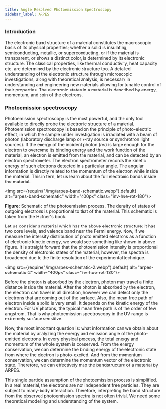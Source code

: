```yaml
---
title: Angle Resolved Photoemission Spectroscopy
sidebar_label: ARPES
---
```


### Introduction
The electronic band structure of a material constitutes the macroscopic basis of
its physical properties; whether a solid is insulating, semiconducting,
metallic, or superconducting, or if the material is transparent, or shows a
distinct color, is determined by its electronic structure. The classical
properties, like thermal conductivity, heat capacity etc. are determined by the
electronic structure too. A detailed understanding of the electronic structure
through microscopic investigations, along with theoretical analysis, is
necessary in understanding and engineering new materials allowing for tunable
control of their properties. The electronic states in a material is described by
energy, momentum, and spin of the electrons.

### Photoemission spectroscopy
Photoemission spectroscopy is the most powerful, and the only tool available to
directly probe the electronic structure of a material. Photoemission
spectroscopy is based on the principle of photo-electric effect, in which the
sample under investigation is irradiated with a beam of photon (laboratory
discharge lamp or x-ray source or synchrotron light sources). If the energy of
the incident photon $(h\nu)$ is large enough for the electron to overcome its
binding energy and the work function of the material, an electron is emitted
from the material, and can be detected by an electron spectrometer. The electron
spectrometer records the kinetic energy of such electrons detected in a
particular angle. The angular information is directly related to the momentum of
the electron while inside the material. This in tern, let us learn about the
full electronic bands inside the material.

<img src={require("/img/arpes-band-schematic.webp").default} alt="arpes-band-schematic" width="400px" class="inv-hue-rot-180"/>

<div class="fig-caption">
<b>Figure:</b> Schematic of the photoemission process. The density of states of
outgoing electrons is proportional to that of the material. This schematic is
taken from the Hufner's book.
</div>

Let us consider a material which has the above electronic structure: it has two
core levels, and valence band near the Fermi energy. Now, if we measure the
intensity distribution of photo emitted electrons as a function of electronic
kinetic energy, we would see something like shown in above figure. It is
straight forward that the photoemission intensity is proportional the density of
electronic states of the material, however, the spectra is broadened due to the
finite resolution of the experimental technique.

<img src={require("/img/arpes-schematic-2.webp").default} alt="arpes-schematic-2" width="400px" class="inv-hue-rot-180"/>

Before the photon is absorbed by the electron, photon may travel a finite
distance inside the material. After the photon is absorbed by the electron, the
electron can travel in all direction, however we can detect only the electrons
that are coming out of the surface. Also, the mean free path of electron inside
a solid is very small. It depends on the kinetic energy of the electron. For UV
photons, the typical mean free path is of the order of few angstrom. That is why
photoemission spectroscopy in the UV range is extremely surface sensitive.

Now, the most important question is: what information can we obtain about the
material by analyzing the energy and emission angle of the photo-emitted
electrons. In every physical process, the total energy and momentum of the whole
system is conserved. From the energy conservation, we can determine the binding
energy of the electronic state from where the electron is photo-excited. And
from the momentum conservation, we can determine the momentum vector of the
electronic state. Therefore, we can effectively map the bandstructure of a
material by ARPES.

This single particle assumption of the photoemission process is simplified. In a
real material, the electrons are not independent free particles. They are
subject to many-body interaction. Therefore, interpreting the band structure
from the observed photoemission spectra is not often trivial. We need some
theoretical modelling and understanding of the system.
